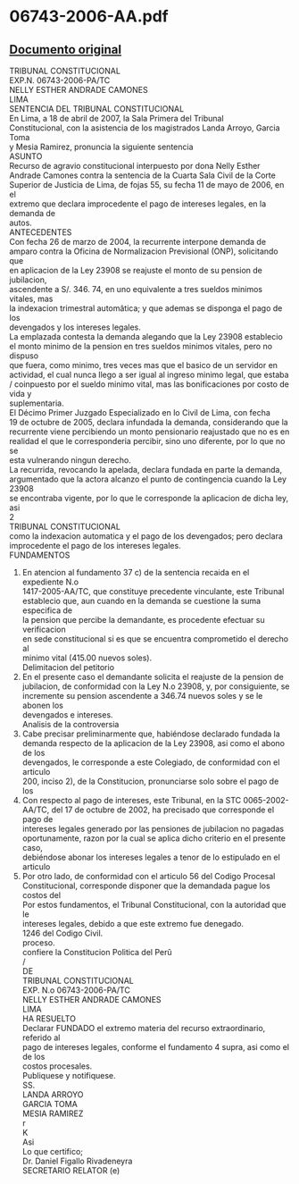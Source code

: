 
06743-2006-AA.pdf
=================
  
[Documento original](https://tc.gob.pe/jurisprudencia/2007/06743-2006-AA.pdf)  
---  
TRIBUNAL CONSTITUCIONAL  
EXP.N. 06743-2006-PA/TC  
NELLY ESTHER ANDRADE CAMONES  
LIMA  
SENTENCIA DEL TRIBUNAL CONSTITUCIONAL  
En Lima, a 18 de abril de 2007, la Sala Primera del Tribunal  
Constitucional, con la asistencia de los magistrados Landa Arroyo, Garcia Toma  
y Mesia Ramirez, pronuncia la siguiente sentencia  
ASUNTO  
Recurso de agravio constitucional interpuesto por dona Nelly Esther  
Andrade Camones contra la sentencia de la Cuarta Sala Civil de la Corte  
Superior de Justicia de Lima, de fojas 55, su fecha 11 de mayo de 2006, en el  
extremo que declara improcedente el pago de intereses legales, en la demanda de  
autos.  
ANTECEDENTES  
Con fecha 26 de marzo de 2004, la recurrente interpone demanda de  
amparo contra la Oficina de Normalizacion Previsional (ONP), solicitando que  
en aplicacion de la Ley 23908 se reajuste el monto de su pension de jubilacion,  
ascendente a S/. 346. 74, en uno equivalente a tres sueldos minimos vitales, mas  
la indexacion trimestral automâtica; y que ademas se disponga el pago de los  
devengados y los intereses legales.  
La emplazada contesta la demanda alegando que la Ley 23908 establecio  
el monto minimo de la pension en tres sueldos minimos vitales, pero no dispuso  
que fuera, como minimo, tres veces mas que el basico de un servidor en  
actividad, el cual nunca llego a ser igual al ingreso minimo legal, que estaba  
/ coinpuesto por el sueldo minimo vital, mas las bonificaciones por costo de vida y  
suplementaria.  
El Décimo Primer Juzgado Especializado en lo Civil de Lima, con fecha  
19 de octubre de 2005, declara infundada la demanda, considerando que la  
recurrente viene percibiendo un monto pensionario reajustado que no es en  
realidad el que le corresponderia percibir, sino uno diferente, por lo que no se  
esta vulnerando ningun derecho.  
La recurrida, revocando la apelada, declara fundada en parte la demanda,  
argumentado que la actora alcanzo el punto de contingencia cuando la Ley 23908  
se encontraba vigente, por lo que le corresponde la aplicacion de dicha ley, asi  
2  
TRIBUNAL CONSTITUCIONAL  
como la indexacion automatica y el pago de los devengados; pero declara  
improcedente el pago de los intereses legales.  
FUNDAMENTOS  
1. En atencion al fundamento 37 c) de la sentencia recaida en el expediente N.o  
1417-2005-AA/TC, que constituye precedente vinculante, este Tribunal  
establecio que, aun cuando en la demanda se cuestione la suma especifica de  
la pension que percibe la demandante, es procedente efectuar su verificacion  
en sede constitucional si es que se encuentra comprometido el derecho al  
minimo vital (415.00 nuevos soles).  
Delimitacion del petitorio  
2. En el presente caso el demandante solicita el reajuste de la pension de  
jubilacion, de conformidad con la Ley N.o 23908, y, por consiguiente, se  
incremente su pension ascendente a 346.74 nuevos soles y se le abonen los  
devengados e intereses.  
Analisis de la controversia  
3. Cabe precisar preliminarmente que, habiéndose declarado fundada la  
demanda respecto de la aplicacion de la Ley 23908, asi como el abono de los  
devengados, le corresponde a este Colegiado, de conformidad con el articulo  
200, inciso 2), de la Constitucion, pronunciarse solo sobre el pago de los  
4. Con respecto al pago de intereses, este Tribunal, en la STC 0065-2002-  
AA/TC, del 17 de octubre de 2002, ha precisado que corresponde el pago de  
intereses legales generado por las pensiones de jubilacion no pagadas  
oportunamente, razon por la cual se aplica dicho criterio en el presente caso,  
debiéndose abonar los intereses legales a tenor de lo estipulado en el articulo  
5. Por otro lado, de conformidad con el articulo 56 del Codigo Procesal  
Constitucional, corresponde disponer que la demandada pague los costos del  
Por estos fundamentos, el Tribunal Constitucional, con la autoridad que le  
intereses legales, debido a que este extremo fue denegado.  
1246 del Codigo Civil.  
proceso.  
confiere la Constitucion Politica del Perû  
/  
DE  
TRIBUNAL CONSTITUCIONAL  
EXP. N.o 06743-2006-PA/TC  
NELLY ESTHER ANDRADE CAMONES  
LIMA  
HA RESUELTO  
Declarar FUNDADO el extremo materia del recurso extraordinario, referido al  
pago de intereses legales, conforme el fundamento 4 supra, asi como el de los  
costos procesales.  
Publiquese y notifiquese.  
SS.  
LANDA ARROYO  
GARCIA TOMA  
MESIA RAMIREZ  
r  
K  
Asi  
Lo que certifico;  
Dr. Daniel Figallo Rivadeneyra  
SECRETARIO RELATOR (e)